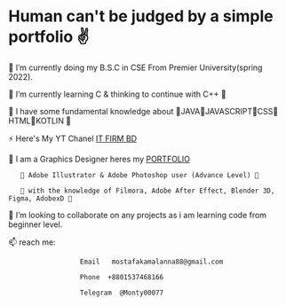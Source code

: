 # Human can't be judged by a simple portfolio ✌

 🍷 I’m currently doing my B.S.C in CSE From Premier University(spring 2022).
 
🍒 I’m currently learning C & thinking to continue with C++ 🍒

🍔 I have some fundamental knowledge about 🥓JAVA🥓JAVASCRIPT🥓CSS🥓HTML🥓KOTLIN 🍔

⚡ Here's My YT Chanel [IT FIRM BD](https://www.youtube.com/c/ITFirmBD1971)

🍔 I am a Graphics Designer heres my [PORTFOLIO](https://dribbble.com/Assadkamal007)
       
       🍔 Adobe Illustrator & Adobe Photoshop user (Advance Level) 🍔
       
       🍔 with the knowledge of Filmora, Adobe After Effect, Blender 3D, Figma, AdobexD 🍔

👯 I’m looking to collaborate on any projects as i am learning code from beginner level.

 📫 reach me:  
                     
                      Email   mostafakamalanna88@gmail.com
                    
                      Phone  +8801537468166
                      
                      Telegram  @Monty00077


